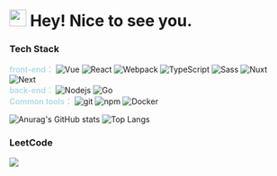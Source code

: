 # <img src="https://emojis.slackmojis.com/emojis/images/1531849430/4246/blob-sunglasses.gif?1531849430" width="30"/> Hey! Nice to see you.

### Tech Stack

<div>
    <span style="font-weight:600;color:lightblue">front-end：</span>
    <img alt="Vue" src="https://img.shields.io/badge/-vue-45b8d8?style=flat-square&logo=vuedotjs&logoColor=green" />
    <img alt="React" src="https://img.shields.io/badge/-React-46a2f1?style=flat-square&logo=react&logoColor=white" />
    <img alt="Webpack" src="https://img.shields.io/badge/-Webpack-8DD6F9?style=flat-square&logo=webpack&logoColor=white" />
    <img alt="TypeScript" src="https://img.shields.io/badge/-TypeScript-007ACC?style=flat-square&logo=typescript&logoColor=yellow" />
    <img alt="Sass" src="https://img.shields.io/badge/-Sass-CC6699?style=flat-square&logo=sass&logoColor=white" />
    <img alt="Nuxt" src="https://img.shields.io/badge/-Nuxt-F05032?style=flat-square&logo=nuxtdotjs&logoColor=white" />
    <img alt="Next" src="https://img.shields.io/badge/-Next-764ABC?style=flat-square&logo=nextdotjs&logoColor=green" />
</div>

<div>
    <span style="font-weight:600;color:lightblue">back-end：</span>
    <img alt="Nodejs" src="https://img.shields.io/badge/-Nodejs-43853d?style=flat-square&logo=Node.js&logoColor=white" />
    <img alt="Go" src="https://img.shields.io/badge/-Go-43853d?style=flat-square&logo=go&logoColor=lightBlue" />
</div>

<div>
    <span style="font-weight:600;color:lightblue">Common tools：</span>
    <img alt="git" src="https://img.shields.io/badge/-Git-F05032?style=flat-square&logo=git&logoColor=white" />
    <img alt="npm" src="https://img.shields.io/badge/-NPM-CB3837?style=flat-square&logo=npm&logoColor=white" />
    <img alt="Docker" src="https://img.shields.io/badge/-Docker-46a2f1?style=flat-square&logo=docker&logoColor=white" />
</div>

![Anurag's GitHub stats](https://github-readme-stats.vercel.app/api?username=MinorN&theme=radical)
![Top Langs](https://github-readme-stats.vercel.app/api/top-langs/?username=MinorN&layout=compact)

### LeetCode

![](https://stats.justsong.cn/api/leetcode?username=ling-v4d&cn=true)
